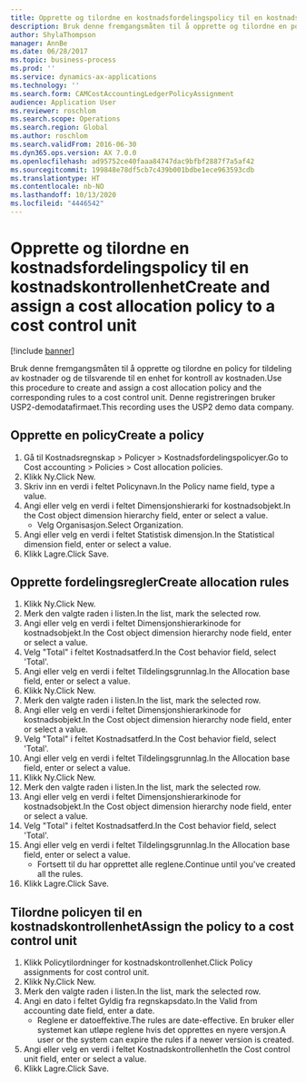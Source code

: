 ```yaml
---
title: Opprette og tilordne en kostnadsfordelingspolicy til en kostnadskontrollenhet
description: Bruk denne fremgangsmåten til å opprette og tilordne en policy for tildeling av kostnader og de tilsvarende til en enhet for kontroll av kostnaden.
author: ShylaThompson
manager: AnnBe
ms.date: 06/28/2017
ms.topic: business-process
ms.prod: ''
ms.service: dynamics-ax-applications
ms.technology: ''
ms.search.form: CAMCostAccountingLedgerPolicyAssignment
audience: Application User
ms.reviewer: roschlom
ms.search.scope: Operations
ms.search.region: Global
ms.author: roschlom
ms.search.validFrom: 2016-06-30
ms.dyn365.ops.version: AX 7.0.0
ms.openlocfilehash: ad95752ce40faaa84747dac9bfbf2887f7a5af42
ms.sourcegitcommit: 199848e78df5cb7c439b001bdbe1ece963593cdb
ms.translationtype: HT
ms.contentlocale: nb-NO
ms.lasthandoff: 10/13/2020
ms.locfileid: "4446542"
---
```

# <a name="create-and-assign-a-cost-allocation-policy-to-a-cost-control-unit"></a><span data-ttu-id="26fed-103">Opprette og tilordne en kostnadsfordelingspolicy til en kostnadskontrollenhet</span><span class="sxs-lookup"><span data-stu-id="26fed-103">Create and assign a cost allocation policy to a cost control unit</span></span>

[!include [banner](../../includes/banner.md)]

<span data-ttu-id="26fed-104">Bruk denne fremgangsmåten til å opprette og tilordne en policy for tildeling av kostnader og de tilsvarende til en enhet for kontroll av kostnaden.</span><span class="sxs-lookup"><span data-stu-id="26fed-104">Use this procedure to create and assign a cost allocation policy and the corresponding rules to a cost control unit.</span></span> <span data-ttu-id="26fed-105">Denne registreringen bruker USP2-demodatafirmaet.</span><span class="sxs-lookup"><span data-stu-id="26fed-105">This recording uses the USP2 demo data company.</span></span>


## <a name="create-a-policy"></a><span data-ttu-id="26fed-106">Opprette en policy</span><span class="sxs-lookup"><span data-stu-id="26fed-106">Create a policy</span></span>
1. <span data-ttu-id="26fed-107">Gå til Kostnadsregnskap > Policyer > Kostnadsfordelingspolicyer.</span><span class="sxs-lookup"><span data-stu-id="26fed-107">Go to Cost accounting > Policies > Cost allocation policies.</span></span>
2. <span data-ttu-id="26fed-108">Klikk Ny.</span><span class="sxs-lookup"><span data-stu-id="26fed-108">Click New.</span></span>
3. <span data-ttu-id="26fed-109">Skriv inn en verdi i feltet Policynavn.</span><span class="sxs-lookup"><span data-stu-id="26fed-109">In the Policy name field, type a value.</span></span>
4. <span data-ttu-id="26fed-110">Angi eller velg en verdi i feltet Dimensjonshierarki for kostnadsobjekt.</span><span class="sxs-lookup"><span data-stu-id="26fed-110">In the Cost object dimension hierarchy field, enter or select a value.</span></span>
    * <span data-ttu-id="26fed-111">Velg Organisasjon.</span><span class="sxs-lookup"><span data-stu-id="26fed-111">Select Organization.</span></span>  
5. <span data-ttu-id="26fed-112">Angi eller velg en verdi i feltet Statistisk dimensjon.</span><span class="sxs-lookup"><span data-stu-id="26fed-112">In the Statistical dimension field, enter or select a value.</span></span>
6. <span data-ttu-id="26fed-113">Klikk Lagre.</span><span class="sxs-lookup"><span data-stu-id="26fed-113">Click Save.</span></span>

## <a name="create-allocation-rules"></a><span data-ttu-id="26fed-114">Opprette fordelingsregler</span><span class="sxs-lookup"><span data-stu-id="26fed-114">Create allocation rules</span></span>
1. <span data-ttu-id="26fed-115">Klikk Ny.</span><span class="sxs-lookup"><span data-stu-id="26fed-115">Click New.</span></span>
2. <span data-ttu-id="26fed-116">Merk den valgte raden i listen.</span><span class="sxs-lookup"><span data-stu-id="26fed-116">In the list, mark the selected row.</span></span>
3. <span data-ttu-id="26fed-117">Angi eller velg en verdi i feltet Dimensjonshierarkinode for kostnadsobjekt.</span><span class="sxs-lookup"><span data-stu-id="26fed-117">In the Cost object dimension hierarchy node field, enter or select a value.</span></span>
4. <span data-ttu-id="26fed-118">Velg "Total" i feltet Kostnadsatferd.</span><span class="sxs-lookup"><span data-stu-id="26fed-118">In the Cost behavior field, select 'Total'.</span></span>
5. <span data-ttu-id="26fed-119">Angi eller velg en verdi i feltet Tildelingsgrunnlag.</span><span class="sxs-lookup"><span data-stu-id="26fed-119">In the Allocation base field, enter or select a value.</span></span>
6. <span data-ttu-id="26fed-120">Klikk Ny.</span><span class="sxs-lookup"><span data-stu-id="26fed-120">Click New.</span></span>
7. <span data-ttu-id="26fed-121">Merk den valgte raden i listen.</span><span class="sxs-lookup"><span data-stu-id="26fed-121">In the list, mark the selected row.</span></span>
8. <span data-ttu-id="26fed-122">Angi eller velg en verdi i feltet Dimensjonshierarkinode for kostnadsobjekt.</span><span class="sxs-lookup"><span data-stu-id="26fed-122">In the Cost object dimension hierarchy node field, enter or select a value.</span></span>
9. <span data-ttu-id="26fed-123">Velg "Total" i feltet Kostnadsatferd.</span><span class="sxs-lookup"><span data-stu-id="26fed-123">In the Cost behavior field, select 'Total'.</span></span>
10. <span data-ttu-id="26fed-124">Angi eller velg en verdi i feltet Tildelingsgrunnlag.</span><span class="sxs-lookup"><span data-stu-id="26fed-124">In the Allocation base field, enter or select a value.</span></span>
11. <span data-ttu-id="26fed-125">Klikk Ny.</span><span class="sxs-lookup"><span data-stu-id="26fed-125">Click New.</span></span>
12. <span data-ttu-id="26fed-126">Merk den valgte raden i listen.</span><span class="sxs-lookup"><span data-stu-id="26fed-126">In the list, mark the selected row.</span></span>
13. <span data-ttu-id="26fed-127">Angi eller velg en verdi i feltet Dimensjonshierarkinode for kostnadsobjekt.</span><span class="sxs-lookup"><span data-stu-id="26fed-127">In the Cost object dimension hierarchy node field, enter or select a value.</span></span>
14. <span data-ttu-id="26fed-128">Velg "Total" i feltet Kostnadsatferd.</span><span class="sxs-lookup"><span data-stu-id="26fed-128">In the Cost behavior field, select 'Total'.</span></span>
15. <span data-ttu-id="26fed-129">Angi eller velg en verdi i feltet Tildelingsgrunnlag.</span><span class="sxs-lookup"><span data-stu-id="26fed-129">In the Allocation base field, enter or select a value.</span></span>
    * <span data-ttu-id="26fed-130">Fortsett til du har opprettet alle reglene.</span><span class="sxs-lookup"><span data-stu-id="26fed-130">Continue until you've created all the rules.</span></span>  
16. <span data-ttu-id="26fed-131">Klikk Lagre.</span><span class="sxs-lookup"><span data-stu-id="26fed-131">Click Save.</span></span>

## <a name="assign-the-policy-to-a-cost-control-unit"></a><span data-ttu-id="26fed-132">Tilordne policyen til en kostnadskontrollenhet</span><span class="sxs-lookup"><span data-stu-id="26fed-132">Assign the policy to a cost control unit</span></span>
1. <span data-ttu-id="26fed-133">Klikk Policytilordninger for kostnadskontrollenhet.</span><span class="sxs-lookup"><span data-stu-id="26fed-133">Click Policy assignments for cost control unit.</span></span>
2. <span data-ttu-id="26fed-134">Klikk Ny.</span><span class="sxs-lookup"><span data-stu-id="26fed-134">Click New.</span></span>
3. <span data-ttu-id="26fed-135">Merk den valgte raden i listen.</span><span class="sxs-lookup"><span data-stu-id="26fed-135">In the list, mark the selected row.</span></span>
4. <span data-ttu-id="26fed-136">Angi en dato i feltet Gyldig fra regnskapsdato.</span><span class="sxs-lookup"><span data-stu-id="26fed-136">In the Valid from accounting date field, enter a date.</span></span>
    * <span data-ttu-id="26fed-137">Reglene er datoeffektive.</span><span class="sxs-lookup"><span data-stu-id="26fed-137">The rules are date-effective.</span></span> <span data-ttu-id="26fed-138">En bruker eller systemet kan utløpe reglene hvis det opprettes en nyere versjon.</span><span class="sxs-lookup"><span data-stu-id="26fed-138">A user or the system can expire the rules if a newer version is created.</span></span>  
5. <span data-ttu-id="26fed-139">Angi eller velg en verdi i feltet Kostnadskontrollenhet</span><span class="sxs-lookup"><span data-stu-id="26fed-139">In the Cost control unit field, enter or select a value.</span></span>
6. <span data-ttu-id="26fed-140">Klikk Lagre.</span><span class="sxs-lookup"><span data-stu-id="26fed-140">Click Save.</span></span>

